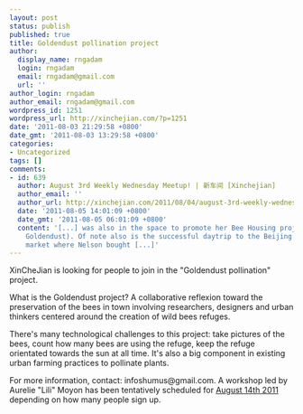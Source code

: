 ```yaml
---
layout: post
status: publish
published: true
title: Goldendust pollination project
author:
  display_name: rngadam
  login: rngadam
  email: rngadam@gmail.com
  url: ''
author_login: rngadam
author_email: rngadam@gmail.com
wordpress_id: 1251
wordpress_url: http://xinchejian.com/?p=1251
date: '2011-08-03 21:29:58 +0800'
date_gmt: '2011-08-03 13:29:58 +0800'
categories:
- Uncategorized
tags: []
comments:
- id: 639
  author: August 3rd Weekly Wednesday Meetup! | 新车间 [Xinchejian]
  author_email: ''
  author_url: http://xinchejian.com/2011/08/04/august-3rd-weekly-wednesday-meetup/
  date: '2011-08-05 14:01:09 +0800'
  date_gmt: '2011-08-05 06:01:09 +0800'
  content: '[...] was also in the space to promote her Bee Housing project (codename:
    Goldendust). Of note also is the successful daytrip to the Beijing road electronics
    market where Nelson bought [...]'
---
```

<p>XinCheJian is looking for people to join in the "Goldendust pollination" project.</p>
<p>What is the Goldendust project? A collaborative reflexion toward the preservation of the bees in town involving researchers, designers and urban thinkers centered around the creation of wild bees refuges.</p>
<p>There's many technological challenges to this project: take pictures of the bees, count how many bees are using the refuge, keep the refuge orientated towards the sun at all time.  It's also a big component in existing urban farming practices to pollinate plants.</p>
<p>For more information, contact: infoshumus@gmail.com.  A workshop led by Aurelie "Lili" Moyon has been tentatively scheduled for <a href="http://xinchejian.com/?page_id=548&regevent_action=register&event_id=42&name_of_event=Preserve%20the%20Wild%20Bees%20Workshop">August 14th 2011</a> depending on how many people sign up.</p>
